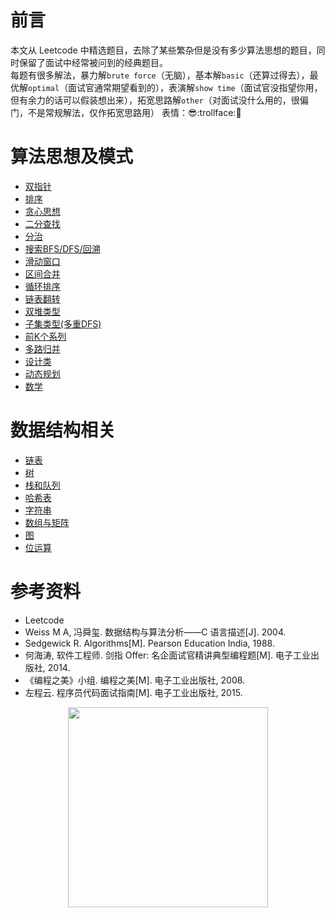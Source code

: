 # 前言

本文从 Leetcode 中精选题目，去除了某些繁杂但是没有多少算法思想的题目，同时保留了面试中经常被问到的经典题目。\
每题有很多解法，暴力解`brute force`（无脑），基本解`basic`（还算过得去），最优解`optimal`（面试官通常期望看到的），表演解`show time`（面试官没指望你用，但有余力的话可以假装想出来），拓宽思路解`other`（对面试没什么用的，很偏门，不是常规解法，仅作拓宽思路用）
表情：:sunglasses::trollface::triumph:

# 算法思想及模式

- [双指针](Leetcode%20题解%20-%20双指针.md)
- [排序](Leetcode%20题解%20-%20排序.md)
- [贪心思想](Leetcode%20题解%20-%20贪心思想.md)
- [二分查找](Leetcode%20题解%20-%20二分查找.md)
- [分治](Leetcode%20题解%20-%20分治.md)
- [搜索BFS/DFS/回溯](Leetcode%20题解%20-%20搜索.md)
- [滑动窗口](Leetcode%20题解%20-%20滑动窗口.md)
- [区间合并](Leetcode%20题解%20-%20区间合并.md)
- [循环排序](Leetcode%20题解%20-%20循环排序.md)
- [链表翻转](Leetcode%20题解%20-%20链表翻转.md)
- [双堆类型](Leetcode%20题解%20-%20双堆类型.md)
- [子集类型(多重DFS)](Leetcode%20题解%20-%20子集类型(多重DFS).md)
- [前K个系列](Leetcode%20题解%20-%20前K个系列.md)
- [多路归并](Leetcode%20题解%20-%20多路归并.md)
- [设计类](Leetcode%20题解%20-%20设计类.md)
- [动态规划](Leetcode%20题解%20-%20动态规划.md)
- [数学](Leetcode%20题解%20-%20数学.md)

# 数据结构相关

- [链表](Leetcode%20题解%20-%20链表.md)
- [树](Leetcode%20题解%20-%20树.md)
- [栈和队列](Leetcode%20题解%20-%20栈和队列.md)
- [哈希表](Leetcode%20题解%20-%20哈希表.md)
- [字符串](Leetcode%20题解%20-%20字符串.md)
- [数组与矩阵](Leetcode%20题解%20-%20数组与矩阵.md)
- [图](Leetcode%20题解%20-%20图.md)
- [位运算](Leetcode%20题解%20-%20位运算.md)

# 参考资料


- Leetcode
- Weiss M A, 冯舜玺. 数据结构与算法分析——C 语言描述[J]. 2004.
- Sedgewick R. Algorithms[M]. Pearson Education India, 1988.
- 何海涛, 软件工程师. 剑指 Offer: 名企面试官精讲典型编程题[M]. 电子工业出版社, 2014.
- 《编程之美》小组. 编程之美[M]. 电子工业出版社, 2008.
- 左程云. 程序员代码面试指南[M]. 电子工业出版社, 2015.






<div align="center"><img width="320px" src="https://cs-notes-1256109796.cos.ap-guangzhou.myqcloud.com/githubio/公众号二维码-2.png"></img></div>
